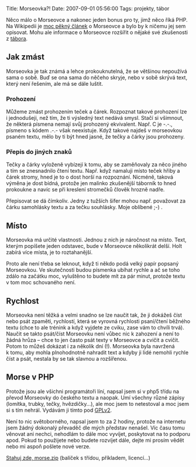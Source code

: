Title: Morseovka?!
Date: 2007-09-01 05:56:00
Tags: projekty, tábor

Něco málo o Morseovce a nakonec jeden bonus pro ty, jimž něco říká PHP. Na Wikipedii je [moc pěkný článek](http://cs.wikipedia.org/wiki/Morseova_abeceda) o Morseovce a bylo by k ničemu jej sem opisovat. Mohu ale informace o Morseovce rozšířit o nějaké své zkušenosti z [tábora](http://www.taborprekvapeni.net/).

## Jak zmást

Morseovka je tak známá a lehce prokouknutelná, že se většinou nepoužívá sama o sobě. Buď se ona sama do něčeho skryje, nebo v sobě skrývá text, který není řešením, ale má se dále luštit.

### Prohození

Můžeme zmást prohozením teček a čárek. Rozpoznat takové prohození lze i jednodušeji, než tím, že ti výsledný text nedává smysl. Stačí si všimnout, že některá písmena nemají svůj prohozený ekvivalent. Např. C je -.-., písmeno s kódem .-.- však neexistuje. Když takové najdeš v morseovkou psaném textu, mělo by ti být hned jasné, že tečky a čárky jsou prohozeny.

### Přepis do jiných znaků

Tečky a čárky vyloženě vybízejí k tomu, aby se zaměňovaly za něco jiného a tím se znesnadnilo čtení textu. Např. když namaluji místo teček hřiby a čárek stromy, hned je to o dost horší na rozpoznání. Nicméně, taková výměna je dost bídná, protože jen malinko zkušenější táborník to hned prokoukne a navíc se při kreslení stromečků člověk hrozně nadře.

Přepisovat se dá čímkoliv. Jedny z tužších šifer mohou např. považovat za čárku samohlásky textu a za tečku souhlásky. Moje oblíbené ;-) .

## Místo

Morseovka má určité vlastnosti. Jednou z nich je náročnost na místo. Text, kterým popíšete jeden odstavec, bude v Morseovce několikrát delší. Holt zabírá více místa, je to roztahanější.

Proto ale není třeba se leknout, když ti někdo podá velký papír popsaný Morseovkou. Ve skutečnosti budou písmenka ubíhat rychle a ač se toho zdálo na začátku moc, vyluštěno to budete mít za pár minut, protože textu v tom moc schovaného není.

## Rychlost

Morseovka není těžká a velmi snadno se lze naučit tak, že ji dokážeš číst nebo psát zpaměti, rychlostí, která se vyrovná rychlosti psaní/čtení běžného textu (chce to ale trénink a když vyjdete ze cviku, zase vám to chvíli trvá). Naučit se takto psát/číst Morseovku není vůbec nic k zahození a není to žádná hrůza – chce to jen často psát texty v Morseovce a cvičit a cvičit. Potom to můžeš dokázat i za několik dní (!). Morseovka byla navržená k tomu, aby mohla plnohodnotně nahradit text a kdyby ji lidé nemohli rychle číst a psát, nestala by se tak slavnou a rozšířenou.

## Morse v PHP

Protože jsou ale všichni programátoři líní, napsal jsem si v php5 třídu na převod Morseovky do českého textu a naopak. Umí všechny různé zápisy (lomítka, trubky, tečky, hvězdičky…), ale moc jsem to netestoval a moc jsem si s tím nehrál. Vydávám ji tímto pod [GPLv2](http://cs.wikipedia.org/wiki/GNU_General_Public_License).

Není to nic světoborného, napsal jsem to za 2 hodiny, protože na internetu jsem žádný dokonalý převaděč dle mých představ nenašel. Víc času tomu věnovat ani nechci, nehodlám to dále moc vyvíjet, poskytovat na to podporu apod. Pokud to použijete nebo budete rozvíjet dále, dejte mi prosím vědět nebo mi aspoň pošlete nové verze.

[Stahuj zde, morse.zip](|filename|/files/morse.zip) (balíček s třídou, příkladem, licencí…)